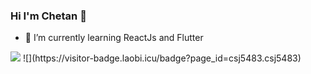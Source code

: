 ### Hi I'm Chetan 👋




- 🌱 I’m currently learning ReactJs and Flutter

<img src="https://github-readme-stats.vercel.app/api?username=csj5483&&show_icons=true&title_color=ffffff&icon_color=bb2acf&text_color=daf7dc&bg_color=151515" />
![](https://visitor-badge.laobi.icu/badge?page_id=csj5483.csj5483)
